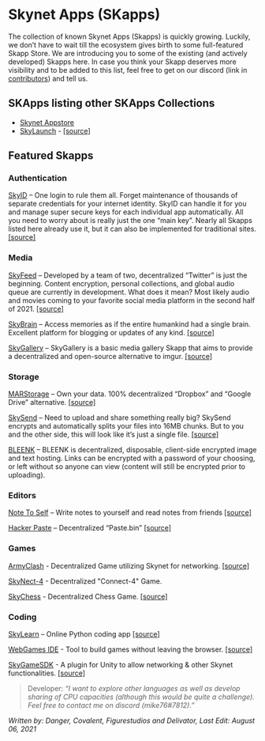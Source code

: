 # Skynet Apps (SKapps)

The collection of known Skynet Apps (Skapps) is quickly growing. Luckily, we don’t have to wait till the ecosystem gives birth to some full-featured Skapp Store. We are introducing you to some of the existing (and actively developed) Skapps here. In case you think your Skapp deserves more visibility and to be added to this list, feel free to get on our discord (link in [contributors](/help/contributors.html)) and tell us.

## SKApps listing other SKApps Collections
* <a href="https://skyapps.hns.siasky.net" target="_blank" rel="noopener noreferrer">Skynet Appstore</a>
* <a href="https://jg060cc7gd046vjhamf3mrep38p2mn57ut7k2rauc1mqhukhmpffafg.siasky.net" target="_blank" rel="noopener noreferrer">SkyLaunch</a> - <a href="https://github.com/darrylyeo/SkyStore" target="_blank" rel="noopener noreferrer">[source]</a>

## Featured Skapps
### Authentication
<a href="https://sky-id.hns.siasky.net/" target="_blank" rel="noopener noreferrer">SkyID</a> – One login to rule them all. Forget maintenance of thousands of separate credentials for your internet identity. SkyID can handle it for you and manage super secure keys for each individual app automatically. All you need to worry about is really just the one “main key”. Nearly all Skapps listed here already use it, but it can also be implemented for traditional sites. <a href="https://github.com/DaWe35/SkyID" target="_blank" rel="noopener noreferrer">[source]</a>
### Media
<a href="https://skyfeed.hns.siasky.net/#/" target="_blank" rel="noopener noreferrer">SkyFeed</a> – Developed by a team of two, decentralized “Twitter” is just the beginning. Content encryption, personal collections, and global audio queue are currently in development. What does it mean? Most likely audio and movies coming to your favorite social media platform in the second half of 2021. <a href="https://github.com/redsolver/skyfeed" target="_blank" rel="noopener noreferrer">[source]</a>

<a href="https://skybrain.hns.siasky.net/#/" target="_blank" rel="noopener noreferrer">SkyBrain</a> – Access memories as if the entire humankind had a single brain. Excellent platform for blogging or updates of any kind. <a href="https://github.com/kamy22/skybrain" target="_blank" rel="noopener noreferrer">[source]</a>

<a href="https://skygallery.hns.siasky.net/#/" target="_blank" rel="noopener noreferrer">SkyGallery</a> – SkyGallery is a basic media gallery Skapp that aims to provide a decentralized and open-source alternative to imgur. <a href="https://github.com/Delivator/SkyGallery" target="_blank" rel="noopener noreferrer">[source]</a>
### Storage
<a href="https://marstorage.hns.siasky.net/" target="_blank" rel="noopener noreferrer">MARStorage</a> – Own your data. 100% decentralized “Dropbox” and “Google Drive” alternative. <a href="https://github.com/DaWe35/marstorage" target="_blank" rel="noopener noreferrer">[source]</a>

<a href="https://skysend.hns.siasky.net/" target="_blank" rel="noopener noreferrer">SkySend</a> – Need to upload and share something really big? SkySend encrypts and automatically splits your files into 16MB chunks. But to you and the other side, this will look like it’s just a single file. <a href="https://github.com/redsolver/skysend" target="_blank" rel="noopener noreferrer">[source]</a>

<a href="https://bleenk.io/" target="_blank" rel="noopener noreferrer">BLEENK</a> – BLEENK is decentralized, disposable, client-side encrypted image and text hosting. Links can be encrypted with a password of your choosing, or left without so anyone can view (content will still be encrypted prior to uploading).
### Editors
<a href="https://note-to-self.hns.siasky.net/" target="_blank" rel="noopener noreferrer">Note To Self</a> – Write notes to yourself and read notes from friends <a href="https://github.com/kwypchlo/note-to-self" target="_blank" rel="noopener noreferrer">[source]</a>

<a href="https://hackerpaste.hns.siasky.net/" target="_blank" rel="noopener noreferrer">Hacker Paste</a> – Decentralized “Paste.bin” <a href="https://github.com/harej/hackerpaste" target="_blank" rel="noopener noreferrer">[source]</a>
### Games
<a href="https://blakerasor.hns.siasky.net" target="_blank" rel="noopener noreferrer">ArmyClash</a> - Decentralized Game utilizing Skynet for networking. <a href="https://github.com/mikopeck/ArmyClash" target="_blank" rel="noopener noreferrer">[source]</a>

<a href="https://skynect4.hns.siasky.net" target="_blank" rel="noopener noreferrer">SkyNect-4</a> - Decentralized "Connect-4" Game.

<a href="https://skychess.hns.siasky.net/" target="_blank" rel="noopener noreferrer">SkyChess</a> - Decentralized Chess Game. <a href="https://github.com/redsolver/skychess" target="_blank" rel="noopener noreferrer">[source]</a>
### Coding

<a href="https://skylearn.hns.siasky.net/" target="_blank" rel="noopener noreferrer">SkyLearn</a> – Online Python coding app <a href="https://github.com/mike76-dev/skylearn" target="_blank" rel="noopener noreferrer">[source]</a>

<a href="https://webgames-ide.hns.siasky.net/" target="_blank" rel="noopener noreferrer">WebGames IDE</a> - Tool to build games without leaving the browser. <a href="https://github.com/ericflo/webgames-ide" target="_blank" rel="noopener noreferrer">[source]</a>

<a href="https://github.com/figurestudios/SkyGameSDK" target="_blank" rel="noopener noreferrer">SkyGameSDK</a> - A plugin for Unity to allow networking & other Skynet functionalities. <a href="https://github.com/figurestudios/SkyGameSDK" target="_blank" rel="noopener noreferrer">[source]</a>

>Developer: *“I want to explore other languages as well as develop sharing of CPU capacities (although this would be quite a challenge). Feel free to contact me on discord (mike76#7812).”*

*Written by: Danger, Covalent, Figurestudios and Delivator, Last Edit: August 06, 2021*
